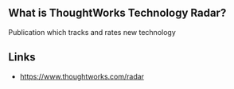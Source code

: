 ## What is ThoughtWorks Technology Radar?
Publication which tracks and rates new technology

## Links
- https://www.thoughtworks.com/radar

<!-- Embedded links -->
[1]: https://github.com/nchristie/tech_notes/blob/master/x/xxx.md
